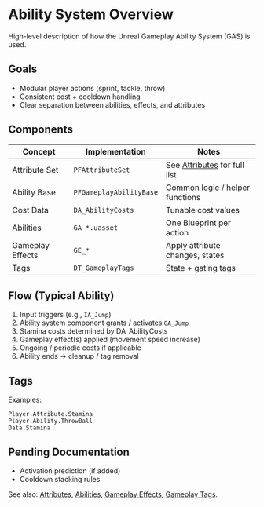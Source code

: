 # Ability System Overview

High-level description of how the Unreal Gameplay Ability System (GAS) is used.

## Goals
- Modular player actions (sprint, tackle, throw)
- Consistent cost + cooldown handling
- Clear separation between abilities, effects, and attributes

## Components
| Concept | Implementation | Notes |
|---------|----------------|-------|
| Attribute Set | `PFAttributeSet` | See [Attributes](attributes.md) for full list |
| Ability Base | `PFGameplayAbilityBase` | Common logic / helper functions |
| Cost Data | `DA_AbilityCosts` | Tunable cost values |
| Abilities | `GA_*.uasset` | One Blueprint per action |
| Gameplay Effects | `GE_*` | Apply attribute changes, states |
| Tags | `DT_GameplayTags` | State + gating tags |

## Flow (Typical Ability)
1. Input triggers (e.g., `IA_Jump`)
2. Ability system component grants / activates `GA_Jump`
3. Stamina costs determined by DA_AbilityCosts
4. Gameplay effect(s) applied (movement speed increase)
5. Ongoing / periodic costs if applicable
6. Ability ends -> cleanup / tag removal

## Tags
Examples:
```
Player.Attribute.Stamina
Player.Ability.ThrowBall
Data.Stamina
```

## Pending Documentation
- Activation prediction (if added)
- Cooldown stacking rules

See also: [Attributes](attributes.md), [Abilities](abilities.md), [Gameplay Effects](effects.md), [Gameplay Tags](gameplay-tags.md).
